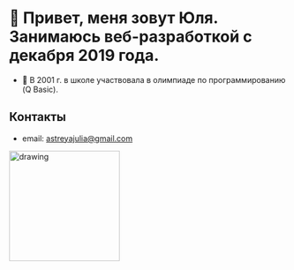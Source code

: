 # 👋 Привет, меня зовут Юля. Занимаюсь веб-разработкой с декабря 2019 года.
- 🧮 В 2001 г. в школе участвовала в олимпиаде по программированию (Q Basic).

<!---
AstreyaJulia/AstreyaJulia is a ✨ special ✨ repository because its `README.md` (this file) appears on your GitHub profile.
You can click the Preview link to take a look at your changes.
--->
## Контакты
* email: astreyajulia@gmail.com

<img src="https://habrastorage.org/r/w1560/storage3/b90/0bb/09d/b900bb09d77cbfe062946b13ce9bd3d1.png" alt="drawing" style="width:200px;"/>
